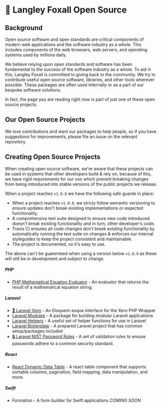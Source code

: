 # 📖 Langley Foxall Open Source
## Background

Open source software and open standards are critical components of modern web applications and the software industry as a whole. This includes components of the web browsers, web servers, and operating systems used by millions daily.

We believe relying upon open standards and software has been fundamental to the success of the software industry as a whole. To aid in this, Langley Foxall is committed to giving back to the community. We try to contribute useful open source software, libraries, and other tools wherever possible. These packages are often used internally or as a part of our bespoke software solutions.

In fact, the page you are reading right now is part of just one of these open source projects.

## Our Open Source Projects

We love contributions and want our packages to help people, so if you have suggestions for improvements, please file
an issue on the relevant repository.

## Creating Open Source Projects

When creating open source software, we're aware that these projects can be used in systems that other developers build & rely on, because of this, we have rigid requirements for our oss which prevent breaking changes from being introduced into stable versions of the public projects we release.

When a project reaches `v1.0.0` we have the following safe guards in place:

- When a project reaches `v1.0.0`, we stricly follow semantic versioning to ensure updates don't break existing implementations or expected functionality.
- A comprehensive test suite designed to ensure new code introduced doesn't break existing functionality and in turn, other developer's code.
- Travis CI ensures all code changes don't break existing functionality by automatically running the test suite on changes & enforces our internal styleguides to keep the project consistent and maintainable.
- The project is documented, so it's easy to use.

The above can't be guarenteed when using a version below `v1.0.0` as these will still be in development and subject to change.

##### PHP
* [PHP Mathematical Equation Evaluator](https://github.com/langleyfoxall/math_eval) - An evaluator that returns the 
result of a mathematical equation string.

##### Laravel
* [💸 Laravel Xero](https://github.com/langleyfoxall/xero-laravel) - An Eloquent-esque interface for the Xero PHP Wrapper
* [Laravel Modules](https://github.com/langleyfoxall/modules-laravel) - A package for building modular Laravel applications
* [Laravel Helpers](https://github.com/langleyfoxall/helpers-laravel) - A useful set of helper functions for use in Laravel
* [Laravel Boilerplate](https://github.com/langleyfoxall/laravel-boilerplate) - A prepared Laravel project that has 
common setup/packages included
* [🔒 Laravel NIST Password Rules](https://github.com/langleyfoxall/laravel-nist-password-rules) - A set of validation 
rules to ensure passwords adhere to a common security standard.

##### React
* [React Dynamic Data Table](https://github.com/langleyfoxall/react-dynamic-data-table) - A react table component that supports sortable columns, pagination, field mapping, data 
manipulation, and more.

##### Swift
* Formation - A form builder for Swift applications *COMING SOON*
